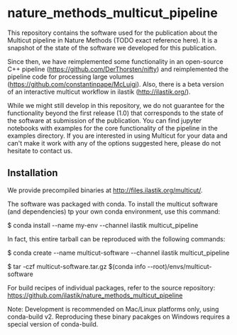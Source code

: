 # nature_methods_multicut_pipelineThis repository contains the software used for the publication about the Multicut pipeline in Nature Methods (TODO exact reference here).It is a snapshot of the state of the software we developed for this publication.Since then, we have reimplemented some functionality in an open-source C++ pipeline (https://github.com/DerThorsten/nifty) and reimplemented the pipeline code for processing large volumes (https://github.com/constantinpape/McLuigi).Also, there is a beta version of an interactive multicut workflow in ilastik (http://ilastik.org/).While we might still develop in this repository, we do not guarantee for the functionality beyond the first release (1.0) that corresponds to the state of the software at submission of the publication.You can find jupyter notebooks with examples for the core functionality of the pipeline in the examples directory.If you are interested in using Multicut for your data and can't make it work with any of the options suggested here, please do not hesitate to contact us.## InstallationWe provide precompiled binaries at http://files.ilastik.org/multicut/.The software was packaged with conda.To install the multicut software (and dependencies) tp your own conda environment, use this command:$ conda install --name my-env --channel ilastik multicut_pipelineIn fact, this entire tarball can be reproduced with the following commands:$ conda create --name multicut-software --channel ilastik multicut_pipeline$ tar -czf multicut-software.tar.gz $(conda info --root)/envs/multicut-softwareFor build recipes of individual packages, refer to the source repository:https://github.com/ilastik/nature_methods_multicut_pipelineNote: Development is recommended on Mac/Linux platforms only, using conda-build v2.      Reproducing these binary pacakges on Windows requires a special version of conda-build.